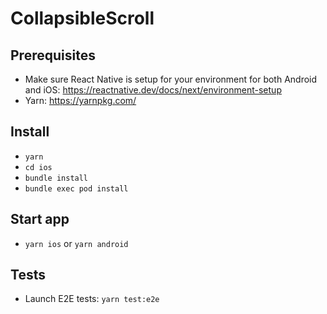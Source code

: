 # CollapsibleScroll

## Prerequisites

- Make sure React Native is setup for your environment for both Android and iOS: https://reactnative.dev/docs/next/environment-setup
- Yarn: https://yarnpkg.com/

## Install

- `yarn`
- `cd ios`
- `bundle install`
- `bundle exec pod install`

## Start app

- `yarn ios` or `yarn android`

## Tests

- Launch E2E tests: `yarn test:e2e`
